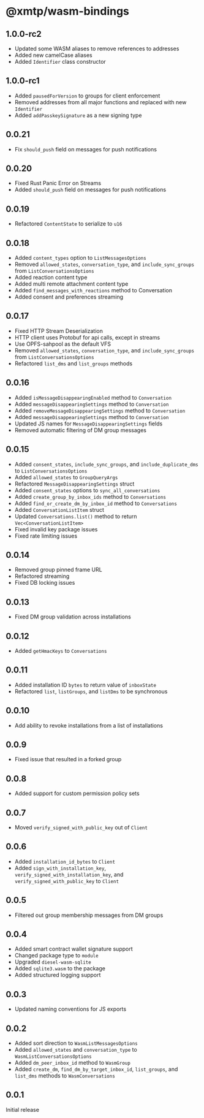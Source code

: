 # @xmtp/wasm-bindings

## 1.0.0-rc2

- Updated some WASM aliases to remove references to addresses
- Added new camelCase aliases
- Added `Identifier` class constructor

## 1.0.0-rc1

- Added `pausedForVersion` to groups for client enforcement
- Removed addresses from all major functions and replaced with new `Identifier`
- Added `addPasskeySignature` as a new signing type

## 0.0.21

- Fix `should_push` field on messages for push notifications

## 0.0.20

- Fixed Rust Panic Error on Streams
- Added `should_push` field on messages for push notifications

## 0.0.19

- Refactored `ContentState` to serialize to `u16`

## 0.0.18

- Added `content_types` option to `ListMessagesOptions`
- Removed `allowed_states`, `conversation_type`, and `include_sync_groups` from `ListConversationsOptions`
- Added reaction content type
- Added multi remote attachment content type
- Added `find_messages_with_reactions` method to Conversation
- Added consent and preferences streaming

## 0.0.17

- Fixed HTTP Stream Deserialization
- HTTP client uses Protobuf for api calls, except in streams
- Use OPFS-sahpool as the default VFS
- Removed `allowed_states`, `conversation_type`, and `include_sync_groups` from
  `ListConversationsOptions`
- Refactored `list_dms` and `list_groups` methods

## 0.0.16

- Added `isMessageDisappearingEnabled` method to `Conversation`
- Added `messageDisappearingSettings` method to `Conversation`
- Added `removeMessageDisappearingSettings` method to `Conversation`
- Added `messageDisappearingSettings` method to `Conversation`
- Updated JS names for `MessageDisappearingSettings` fields
- Removed automatic filtering of DM group messages

## 0.0.15

- Added `consent_states`, `include_sync_groups`, and `include_duplicate_dms` to
  `ListConversationsOptions`
- Added `allowed_states` to `GroupQueryArgs`
- Refactored `MessageDisappearingSettings` struct
- Added `consent_states` options to `sync_all_conversations`
- Added `create_group_by_inbox_ids` method to `Conversations`
- Added `find_or_create_dm_by_inbox_id` method to `Conversations`
- Added `ConversationListItem` struct
- Updated `Conversations.list()` method to return `Vec<ConversationListItem>`
- Fixed invalid key package issues
- Fixed rate limiting issues

## 0.0.14

- Removed group pinned frame URL
- Refactored streaming
- Fixed DB locking issues

## 0.0.13

- Fixed DM group validation across installations

## 0.0.12

- Added `getHmacKeys` to `Conversations`

## 0.0.11

- Added installation ID `bytes` to return value of `inboxState`
- Refactored `list`, `listGroups`, and `listDms` to be synchronous

## 0.0.10

- Add ability to revoke installations from a list of installations

## 0.0.9

- Fixed issue that resulted in a forked group

## 0.0.8

- Added support for custom permission policy sets

## 0.0.7

- Moved `verify_signed_with_public_key` out of `Client`

## 0.0.6

- Added `installation_id_bytes` to `Client`
- Added `sign_with_installation_key`, `verify_signed_with_installation_key`, and
  `verify_signed_with_public_key` to `Client`

## 0.0.5

- Filtered out group membership messages from DM groups

## 0.0.4

- Added smart contract wallet signature support
- Changed package type to `module`
- Upgraded `diesel-wasm-sqlite`
- Added `sqlite3.wasm` to the package
- Added structured logging support

## 0.0.3

- Updated naming conventions for JS exports

## 0.0.2

- Added sort direction to `WasmListMessagesOptions`
- Added `allowed_states` and `conversation_type` to
  `WasmListConversationsOptions`
- Added `dm_peer_inbox_id` method to `WasmGroup`
- Added `create_dm`, `find_dm_by_target_inbox_id`, `list_groups`, and `list_dms`
  methods to `WasmConversations`

## 0.0.1

Initial release
